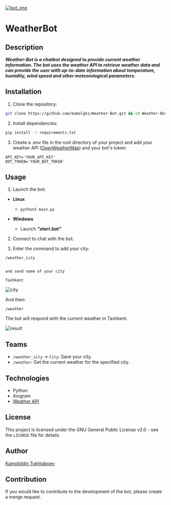 <!-- <p align="center">
   <a href="https://t.me/weatherv_robot">
     <img src="https://te.legra.ph/file/c47319f50a8a426e1a415.jpg" alt="bot_img">
   </a>
</p> -->

[![bot_img](https://te.legra.ph/file/c47319f50a8a426e1a415.jpg)](https://t.me/weatherv_robot)

# WeatherBot

## Description

***Weather-Bot is a chatbot designed to provide current weather information. The bot uses the weather API to retrieve weather data and can provide the user with up-to-date information about temperature, humidity, wind speed and other meteorological parameters.***

## Installation

1. Clone the repository:

```sh
git clone https://github.com/kamolgks/Weather-Bot.git && cd Weather-Bot
```

2. Install dependencies:

```sh
pip install -r requirements.txt
```

3. Create a .env file in the root directory of your project and add your weather API ([OpenWeatherMap](http://api.openweathermap.org)) and your bot's token:

```
API_KEY='YOUR_API_KEY'
BOT_TOKEN='YOUR_BOT_TOKEN'
```

## Usage

1. Launch the bot:

- **Linux**
  - ```python3 main.py```

- **Windows**

  - Launch ***"start.bat"***

2. Connect to chat with the bot.

3. Enter the command to add your city:

`/weather_city `

```

and send name of your city

Tashkent
```

<img src="https://i.imgur.com/MQSUFI1.jpeg" alt="city">

And then:

```
/weather
```

The bot will respond with the current weather in Tashkent.

<img src="https://i.imgur.com/KddA1xS.jpeg" alt="result">

## Teams

- `/weather_sity` -> `City`: Save your city.
- `/weather`: Get the current weather for the specified city.

## Technologies

- Python
- Aiogram
- [Weather API](http://api.openweathermap.org)

## License

This project is licensed under the GNU General Public License v3.0 - see the `LICENSE` file for details.

## Author

[Kamoliddin Tukhtaboev](https://t.me/kamolgks)

## Contribution

If you would like to contribute to the development of the bot, please create a merge request.